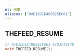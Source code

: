 ```yaml
---
ns: HUD
aliases: ["0xE1CD1E48E025E661"]
---
```

## THEFEED_RESUME

```c
// 0xE1CD1E48E025E661 0xD3F40140
void THEFEED_RESUME();
```


